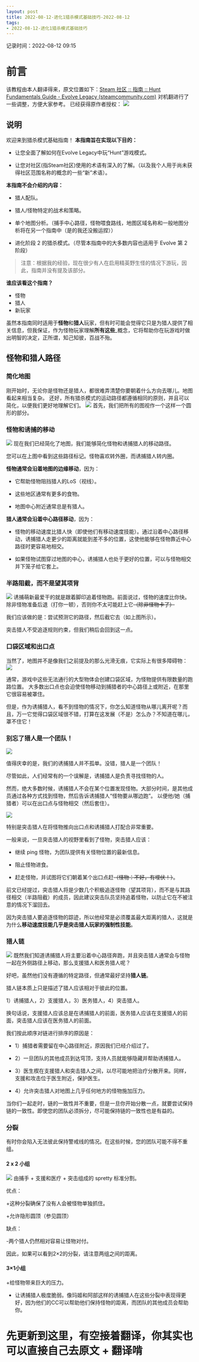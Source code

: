 ```yaml
---
layout: post
title: 2022-08-12-进化1猎杀模式基础技巧-2022-08-12
tags: 
- 2022-08-12-进化1猎杀模式基础技巧
---
```

记录时间：2022-08-12 09:15

# 前言
该教程由本人翻译得来，原文位置如下：[Steam 社区 :: 指南 :: Hunt Fundamentals Guide - Evolve Legacy (steamcommunity.com)](https://steamcommunity.com/sharedfiles/filedetails/?id=2266052385)
对机翻进行了一些调整，方便大家参考。
已经获得原作者授权：
![](../../src/assets/img/Pasted%20image%2020220812091729.png)

## 说明
欢迎来到猎杀模式基础指南！
**本指南旨在实现以下目的：**  

-   让您全面了解如何在Evolve Legacy中玩“Hunt”游戏模式。  

-   让您对社区(指Steam社区)使用的术语有深入的了解。（以及我个人用于尚未获得社区范围名称的概念的一些“新”术语）。

**本指南不会介绍的内容：**  

-   猎人配队。  
    
-   猎人/怪物特定的战术和策略。  
    
-   单个地图分析。（捕手中心路径，怪物喂食路线，地图区域名称和一般地图分析将在另一个指南中（是的我还没搬运捏））  
    
-   进化阶段 2 的猎杀模式。（尽管本指南中的大多数内容也适用于 Evolve 第 2 阶段）

>注意：根据我的经验，现在很少有人在启用精英野生怪的情况下游玩，因此，指南并没有提及该部分。

**谁应该看这个指南？**

-   怪物  
-   猎人  
-   新玩家

虽然本指南同时适用于**怪物**和**猎人**玩家，但有时可能会觉得它只是为猎人提供了相关信息，但我保证，作为怪物玩家理解**所有这些**_概念，它将帮助你在玩游戏时做出明智的决定，正所谓，知己知彼，百战不殆。

## 怪物和猎人路径
### 简化地图 
刚开始时，无论你是怪物还是猎人，都很难弄清楚你要朝着什么方向去哪儿。地图看起来相当复杂。
还好，所有猎杀模式的运动路径都遵循相同的原则，并且可以简化，以便我们更好地理解它们。
![](../../src/assets/img/Pasted%20image%2020220812092621.png)
首先，我们把所有的图视作一个这样一个圆形的部分。


### 怪物和诱捕的移动


![](../../src/assets/img/Pasted%20image%2020220812092708.png)
现在我们已经简化了地图，我们能够简化怪物和诱捕猎人的移动路径。  
  
您可以在上图中看到这些路径标记。怪物喜欢转外圈，而诱捕猎人转内圈。
  
**怪物通常会沿着地图的边缘移动**，因为：  

-   它帮助怪物阻挡猎人的LoS（视线）。  
    
-   这些地区通常有更多的食物。  
    
-   地图中心附近通常总是有猎人。

  
**猎人通常会沿着中心路径移动**，因为：  

-   怪物的移动速度比猎人快（即使他们有移动速度技能）。通过沿着中心路径移动，诱捕猎人走更少的距离就能到差不多的位置，这使他能够在怪物靠近中心路径时更容易地相交。  
    
-   如果怪物试图穿过地图的中心，诱捕猎人也处于更好的位置，可以与怪物相交并下笼子给它套上。

### 半路阻截，而不是望其项背
![](../../src/assets/img/Pasted%20image%2020220812093008.png)
诱捕萌新最爱干的就是跟着脚印追着怪物跑。前面说过，怪物的速度比你快。除非怪物准备后退（打你一顿），否则你不太可能赶上它~~（除非怪物卡了）~~

我们应该做的是：尝试预测它的路径，然后截它去（如上图所示）。

突击猎人不受追逐规则约束，但我们稍后会回到这一点。
### 口袋区域和出口点

当然了，地图并不是像我们之前提及的那么光滑无痕，它实际上有很多障碍物：
![](../../src/assets/img/Pasted%20image%2020220812093310.png)
  
通常，游戏中这些无法通行的大型物体会创建口袋区域，为怪物提供有限数量的跑路位置。
大多数出口点也会迫使怪物移动到捕猎者的中心路径上或附近，在那里它很容易被罩住。
  
但是，作为诱捕猎人，看不到怪物的情况下，你怎么知道怪物从哪儿离开呢？而且，万一它觉得口袋区域很不错，打算在这发展（不是）怎么办？不知道在哪儿，罩不住它！

###  别忘了猎人是一个团队！
![](../../src/assets/img/Pasted%20image%2020220812093540.png)

值得庆幸的是，我们的诱捕猎人并不孤单。没错，猎人是一个团队！

尽管如此，人们经常有的一个误解是，诱捕猎人是负责寻找怪物的人。

然而，绝大多数时候，诱捕猎人不会在某个位置发现怪物。大部分时间，是其他成员通过各种方式找到怪物，然后告诉诱捕猎人“怪物要从哪边跑”。 以便他/她（捕猎者）可以在出口点与怪物相交（然后套住）。

![](../../src/assets/img/Pasted%20image%2020220812093837.png)

特别是突击猎人在将怪物推向出口点和诱捕猎人打配合非常重要。  
  
一般来说，一旦突击猎人的视野里看到了怪物，突击猎人应该：  

-   继续 ping 怪物，为团队提供有关怪物位置的最新信息。  
    
-   阻止怪物进食。  
    
-   赶走怪物，并试图将它们朝着某个出口点赶~~（怪物：不好，有埋伏！）~~。

前文已经提过，突击猎人将是少数几个积极追逐怪物（望其项背），而不是与其路径相交（半路阻截）的成员，因此建议突击队员坚持追着怪物，以防止它在不被注意的情况下溜回去。

因为突击猎人要追逐怪物的踪迹，所以他经常是必须覆盖最大距离的猎人，这就是为什么**移动速度技能几乎是突击猎人玩家的强制性技能**。
### 猎人链
![](../../src/assets/img/Pasted%20image%2020220812094221.png)
既然我们知道诱捕猎人将主要沿着中心路径奔跑，并且突击猎人通常会与怪物一起在外侧路径上移动，那么支援猎人和医务猎人呢？  
  
好吧，虽然他们没有遵循的特定路径，但通常最好坚持**猎人链**。  
  
猎人链本质上只是描述了猎人应该相对于彼此的位置。  
  
1）诱捕猎人，2）支援猎人，3）医务猎人，4）突击猎人。  
  
换句话说，支援猎人应该总是在诱捕猎人的前面，医务猎人应该在支援猎人的前面，突击猎人应该在医务猎人的前面。  
  
我们按此顺序对链进行排序的原因是：  
  

-   1）捕猎者需要留在中心路径附近，原因我们已经介绍过了。  
    
-   2）一旦团队的其他成员到达穹顶，支持人员就能够隐藏并帮助诱捕猎人。  
    
-   3）医生楔在支援猎人和突击猎人之间，以尽可能地把治疗分散开来。同样，支援和攻击位于医生附近，保护医生。  
    
-   4）允许突击猎人对地图上几乎任何地方的怪物施加压力。

  
当你们一起走时，链的一致性并不重要，但是一旦你开始分散一点，就要尝试保持链的一致性。即使您的团队必须拆分，尽可能保持链的一致性也是有益的。  
  
### 分裂
  
有时你会陷入无法彼此保持警戒线的情况。在这些时候，您的团队可能不得不重组。
#### 2 x 2 小组
![](../../src/assets/img/Pasted%20image%2020220812095003.png)
由捕手 + 支援和医疗 + 突击组成的 spretty 标准分割。 

优点：

+这种分裂确保了没有人会被怪物单独抓住。  

+允许隐形圆顶（参见圆顶）

缺点：

-两个猎人仍然相对容易让怪物对付。

因此，如果可以看到2×2的分裂，请注意两组之间的距离。

#### 3×1小组
  
+给怪物带来巨大的压力。  
- 让诱捕猎人极度脆弱。像玛姬和阿部这样的诱捕猎人在这些分裂中表现得更好，因为他们的CC可以帮助他们保持怪物的距离，而团队的其他成员会帮助你。

# 先更新到这里，有空接着翻译，你其实也可以直接自己去原文 + 翻译啃